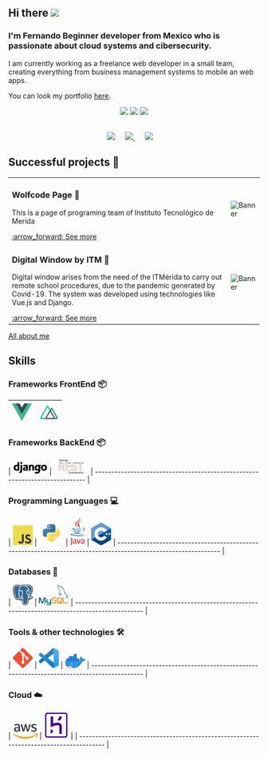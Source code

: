 <!--
**gallardowolfcode/gallardowolfcode** is a ✨ _special_ ✨ repository because its `README.md` (this file) appears on your GitHub profile.

Here are some ideas to get you started:

- 🔭 I’m currently working on ...
- 🌱 I’m currently learning ...
- 👯 I’m looking to collaborate on ...
- 🤔 I’m looking for help with ...
- 💬 Ask me about ...
- 📫 How to reach me: ...
- 😄 Pronouns: ...
- ⚡ Fun fact: ...
-->
## Hi there <img src="https://user-images.githubusercontent.com/42378118/110234147-e3259600-7f4e-11eb-95be-0c4047144dea.gif" width="30"><br>

### I'm Fernando Beginner developer from Mexico who is passionate about cloud systems and cibersecurity. 
I am currently working as a freelance web developer in a small team, creating everything from business management systems to mobile an web apps.

You can look my portfolio <a href="https://github.com/gallardowolfcode">here</a>. 

<p align="center">
  <img src ="https://github-readme-stats.vercel.app/api?username=gallardowolfcode&show_icons=true&count_private=true&theme=radical&hide_border=true&hide=issues,contribs&bg_color=00000000">
  <img src ="https://github-readme-stats.vercel.app/api/top-langs/?username=gallardowolfcode&layout=compact&hide_border=true&theme=radical&bg_color=00000000&langs_count=6&hide=jupyter%20notebook,tex,css,php">
  <img src ="https://github-readme-streak-stats.herokuapp.com?user=gallardowolfcode&theme=radical&hide_border=true&background=FFFFFF00">
  <br>
  <br>
</p>

<p align="center">
  <a href="mailto:mhyi010221@gmail.com"><img src="https://img.shields.io/badge/gmail-%23D14836.svg?&style=for-the-badge&logo=gmail&logoColor=white" /></a>&nbsp;&nbsp;&nbsp;&nbsp;
  <a href="https://www.facebook.com/FEARGALLARDO/"><img src="https://img.shields.io/badge/facebook-%233B5998.svg?&style=for-the-badge&logo=facebook&logoColor=white" />            </a>&nbsp;&nbsp;&nbsp;&nbsp;
  <a href="https://www.linkedin.com/in/gallardomtz/"><img src="https://img.shields.io/badge/linkedin-%230077B5.svg?&style=for-the-badge&logo=linkedin&logoColor=white" /></a>&nbsp;&nbsp;&nbsp;&nbsp;
</p>

## Successful projects 🚀

<!-- START: Auto generated by Github Action -->
<table><tr>
  <td>
    <h3> Wolfcode Page 📱  </h3>
    <p>This is a page of programing team of Instituto Tecnológico de Merida</p>
    <a href="https://wolfcodesquad.github.io/WolfCode_page/">:arrow_forward: See more</a>
  </td>
  <td>
    <img src="https://github.com/organizations/wolfcodesquad/settings/profile" alt="Banner" width="300px">
  </td>
</tr>

<tr>
  <td>
    <h3> Digital Window by ITM 🏫</h3>
    <p>Digital window arises from the need of the ITMérida to carry out remote school procedures, due to the pandemic generated by Covid-19. The system was developed using technologies like Vue.js and Django.</p>
    <a href="https://www.aaaimx.org/ventanilla-digital/#/">:arrow_forward: See more</a>
  </td>
  <td>
    <img src="https://www.itmerida.mx/imagenes/tec.png" alt="Banner" width="300px">
  </td>
</tr>
</table>
<a href="https://github.com/gallardowolfcode">All about me</a>

## Skills

### Frameworks FrontEnd :package:

| [<img src="assets/vue.png" title="vue" alt="vue" width="40">](https://vuejs.org/) | [<img src="assets/nuxt.png" title="vue" alt="vue" width="40">](https://nuxtjs.org/) |
| --------------------------------------------------------------------------------- | ----------------------------------------------------------------------------------- | 

### Frameworks BackEnd :package:

| [<img src="assets/django.png" title="django" alt="django" width="70">](https://www.djangoproject.com/) | [<img src="assets/djrest.png" title="drf" alt="drf" width="70">](https://www.django-rest-framework.org/) | --------------------------------------------------------------------------- |


### Programming Languages :computer:

| [<img src="assets/javascript.png" title="js" alt="js" width="40">](https://developer.mozilla.org/en-US/docs/Web/JavaScript) | [<img src="assets/python.png" title="python" alt="python" width="50">](https://www.python.org/) | [<img src="assets/java.png" title="ts" alt="ts" width="30">](https://www.java.com/es/) | [<img src="assets/cpp.png" title="cpp" alt="cpp" width="40">](https://isocpp.org/) | -------------------------------------------------------------------------------------------------------------- |


### Databases :floppy_disk:

| [<img src="assets/postgres.svg" title="postgres" alt="postgres" width="40">](https://www.postgresql.org/) | [<img src="assets/mysql.png" title="mysql" alt="mysql" width="60">](https://www.mysql.com/) | --------------------------------------------------------------------------------------------------- |

### Tools & other technologies :hammer_and_wrench:

| [<img src="assets/git.png" title="git" alt="git" width="40">](https://git-scm.com/) | [<img src="assets/vscode.png" width="40">](https://code.visualstudio.com/) | [<img src="assets/docker.png" title="docker" alt="docker" width="40">](https://www.docker.com/) | ---------------------------------------------------------------------------------------------- |

### Cloud :cloud:

| [<img src="assets/aws.png" title="aws" alt="aws" width="50">](https://aws.amazon.com/) | [<img src="assets/heroku.jpg" title="do" alt="do" width="50">](https://www.heroku.com/) |
| -------------------------------------------------------------------------------------- |
